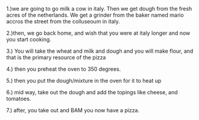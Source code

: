 1.)we are going to go milk a cow in italy. Then we get dough from the fresh acres of the netherlands. We get a grinder from the baker named mario accros the street from the colluseoum in italy.

2.)then, we go back home, and wish that you were at italy longer and now you start cooking. 

3.) You will take the wheat and milk and dough and you will make flour, and that is the primary resource of the pizza

4.) then you preheat the oven to 350 degrees.

5.) then you put the dough/mixture in the oven for it to heat up

6.) mid way, take out the dough and add the topings like cheese, and tomatoes.

7.) after, you take out and BAM you now have a pizza.